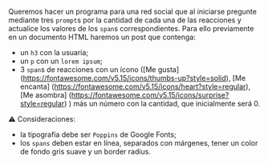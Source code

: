 Queremos hacer un programa para una red social que al iniciarse pregunte mediante tres `prompt`s por la cantidad de cada una de las reacciones y actualice los valores de los `span`s correspondientes.
Para ello previamente en un documento HTML haremos un post que contenga:

- un `h3` con la usuaria;
- un `p` con un `lorem ipsum`;
- 3 `span`s de reacciones con un ícono ([Me gusta] (https://fontawesome.com/v5.15/icons/thumbs-up?style=solid), [Me encanta] (https://fontawesome.com/v5.15/icons/heart?style=regular), [Me asombra] (https://fontawesome.com/v5.15/icons/surprise?style=regular) ) más un número con la cantidad, que inicialmente será 0.

:warning: Consideraciones:

- la tipografía debe ser `Poppins` de Google Fonts;
- los `spans` deben estar en línea, separados con márgenes, tener un color de fondo gris suave y un border radius.